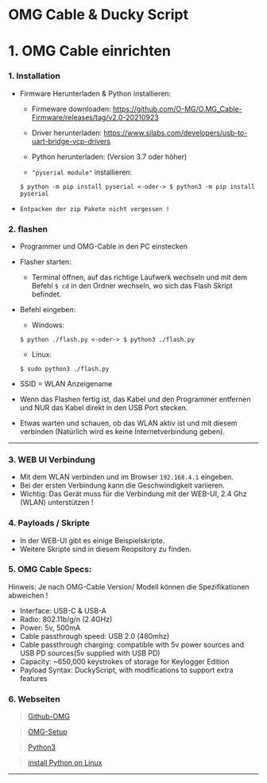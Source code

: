 # OMG Cable & Ducky Script



# 1. OMG Cable einrichten


### 1. Installation
- Firmware Herunterladen & Python installieren:
	- Firmeware downloaden: https://github.com/O-MG/O.MG_Cable-Firmware/releases/tag/v2.0-20210923
	- Driver herunterladen: https://www.silabs.com/developers/usb-to-uart-bridge-vcp-drivers
	- Python herunterladen: (Version 3.7 oder höher)

	- `"pyserial module"` installieren:
	```
	$ python -m pip install pyserial <-oder-> $ python3 -m pip install pyserial
	```

- `Entpacken der zip Pakete nicht vergessen !`



### 2. flashen

- Programmer und OMG-Cable in den PC einstecken
- Flasher starten:
	- Terminal öffnen, auf das richtige Laufwerk wechseln und mit dem Befehl `$ cd` in den Ordner wechseln, wo sich das Flash Skript befindet.


- Befehl eingeben:
	- Windows:
	```
	$ python ./flash.py <-oder-> $ python3 ./flash.py
	```
	- Linux: 
	```
	$ sudo python3 ./flash.py
	```

- SSID = WLAN Anzeigename

- Wenn das Flashen fertig ist, das Kabel und den Programmer entfernen und NUR das Kabel direkt in den USB Port stecken.
- Etwas warten und schauen, ob das WLAN aktiv ist und mit diesem verbinden (Natürlich wird es keine Internetverbindung geben).



--------------------------------------------------------------------------------------------------------------------------------------



### 3. WEB UI Verbindung

- Mit dem WLAN verbinden und im Browser `192.168.4.1` eingeben.
- Bei der ersten Verbindung kann die Geschwindigkeit variieren.
- Wichtig: Das Gerät muss für die Verbindung mit der WEB-UI, 2.4 Ghz (WLAN) unterstützen !



### 4. Payloads / Skripte
- In der WEB-UI gibt es einige Beispielskripte.
- Weitere Skripte sind in diesem Reopsitory zu finden.



### 5. OMG Cable Specs:
Hinweis: Je nach OMG-Cable Version/ Modell können die Spezifikationen abweichen !


- Interface: USB-C & USB-A
- Radio: 802.11b/g/n (2.4GHz)
- Power: 5v, 500mA
- Cable passthrough speed: USB 2.0 (480mhz)
- Cable passthrough charging: compatible with 5v power sources and USB PD sources(5v supplied with USB PD)
- Capacity: ~650,000 keystrokes of storage for Keylogger Edition
- Payload Syntax: DuckyScript, with modifications to support extra features




### 6. Webseiten
> [Github-OMG](https://github.com/O-MG/O.MG_Cable-Firmware/wiki)

> [OMG-Setup](https://o.mg.lol/setup/OMGCable/)

> [Python3](https://www.python.org/)

> [install Python on Linux](https://docs.python-guide.org/starting/install3/linux/)



--------------------------------------------------------------------------------------------------------------------------------------
